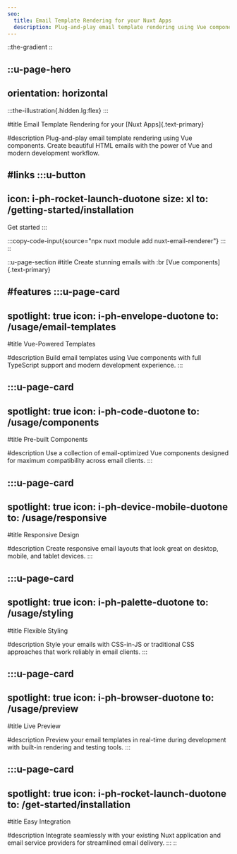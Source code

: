 ```yaml
---
seo:
  title: Email Template Rendering for your Nuxt Apps
  description: Plug-and-play email template rendering using Vue components for Nuxt apps. Create beautiful HTML emails with the power of Vue.
---
```


::the-gradient
::

::u-page-hero
---
orientation: horizontal
---
:::the-illustration{.hidden.lg:flex}
:::

#title
Email Template Rendering for your [Nuxt Apps]{.text-primary}

#description
Plug-and-play email template rendering using Vue components. Create beautiful HTML emails with the power of Vue and modern development workflow.

#links
:::u-button
---
icon: i-ph-rocket-launch-duotone
size: xl
to: /getting-started/installation
---
Get started
:::

:::copy-code-input{source="npx nuxt module add nuxt-email-renderer"}
:::
::

::u-page-section
#title
Create stunning emails with :br [Vue components]{.text-primary}

#features
:::u-page-card
---
spotlight: true
icon: i-ph-envelope-duotone
to: /usage/email-templates
---
#title
Vue-Powered Templates

#description
Build email templates using Vue components with full TypeScript support and modern development experience.
:::

:::u-page-card
---
spotlight: true
icon: i-ph-code-duotone
to: /usage/components
---
#title
Pre-built Components

#description
Use a collection of email-optimized Vue components designed for maximum compatibility across email clients.
:::

:::u-page-card
---
spotlight: true
icon: i-ph-device-mobile-duotone
to: /usage/responsive
---
#title
Responsive Design

#description
Create responsive email layouts that look great on desktop, mobile, and tablet devices.
:::

:::u-page-card
---
spotlight: true
icon: i-ph-palette-duotone
to: /usage/styling
---
#title
Flexible Styling

#description
Style your emails with CSS-in-JS or traditional CSS approaches that work reliably in email clients.
:::

:::u-page-card
---
spotlight: true
icon: i-ph-browser-duotone
to: /usage/preview
---
#title
Live Preview

#description
Preview your email templates in real-time during development with built-in rendering and testing tools.
:::

:::u-page-card
---
spotlight: true
icon: i-ph-rocket-launch-duotone
to: /get-started/installation
---
#title
Easy Integration

#description
Integrate seamlessly with your existing Nuxt application and email service providers for streamlined email delivery.
:::
::

